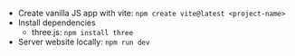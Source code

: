 - Create vanilla JS app with vite: `npm create vite@latest <project-name>`
- Install dependencies
    - three.js: `npm install three`
- Server website locally: `npm run dev`
